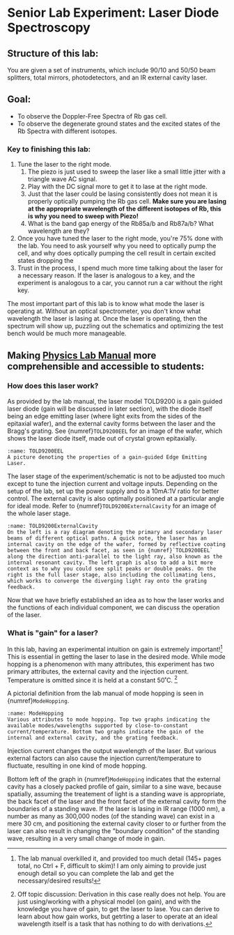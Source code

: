# Senior Lab Experiment: Laser Diode Spectroscopy

## Structure of this lab: 
You are given a set of instruments, which include 90/10 and 50/50 beam splitters, total mirrors, photodetectors, and an IR external cavity laser. 

## Goal: 
- To observe the Doppler-Free Spectra of Rb gas cell.
- To observe the degenerate ground states and the excited states of the Rb Spectra with different isotopes. 

### Key to finishing this lab:
1. Tune the laser to the right mode. 
    1. The piezo is just used to sweep the laser like a small little jitter with a triangle wave AC signal. 
    2. Play with the DC signal more to get it to lase at the right mode. 
    3. Just that the laser could be lasing consistently does not mean it is properly optically pumping the Rb gas cell. **Make sure you are lasing at the appropriate wavelength of the different isotopes of Rb, this is why you need to sweep with Piezo!** 
    4. What is the band gap energy of the Rb85a/b and Rb87a/b? What wavelength are they? 
2. Once you have tuned the laser to the right mode, you're 75% done with the lab. You need to ask yourself why you need to optically pump the cell, and why does optically pumping the cell result in certain excited states dropping the  
3. Trust in the process, I spend much more time talking about the laser for a necessary reason. If the laser is analogous to a key, and the experiment is analogous to a car, you cannot run a car without the right key. 

The most important part of this lab is to know what mode the laser is operating at. Without an optical spectrometer, you don't know what wavelength the laser is lasing at. Once the laser is operating, then the spectrum will show up, puzzling out the schematics and optimizing the test bench would be much more manageable. 

## Making [Physics Lab Manual](https://web.physics.indiana.edu/courses/p451/background_info/TeachSpin_man_Diode-Laser-Spectroscopy.pdf) more comprehensible and accessible to students:

### How does this laser work?
As provided by the lab manual, the laser model TOLD9200 is a gain guided laser diode (gain will be discussed in later section), with the diode itself being an edge emitting laser (where light exits from the sides of the epitaxial wafer), and the external cavity forms between the laser and the Bragg's grating. See {numref}`TOLD9200EEL` for an image of the wafer, which shows the laser diode itself, made out of crystal grown epitaxially. 
```{figure} ../Images/Phys128L_LDS/TOLD9200.png
:name: TOLD9200EEL
A picture denoting the properties of a gain-guided Edge Emitting Laser. 
```
The laser stage of the experiment/schematic is not to be adjusted too much except to tune the injection current and voltage inputs. Depending on the setup of the lab, set up the power supply and to a 10mA:1V ratio for better control. The external cavity is also optimally positioned at a particular angle for ideal mode. Refer to {numref}`TOLD9200ExternalCavity` for an image of the whole laser stage. 
```{figure} ../Images/Phys128L_LDS/ExternalCavity.png
:name: TOLD9200ExternalCavity
On the left is a ray diagram denoting the primary and secondary laser beams of different optical paths. A quick note, the laser has an internal cavity on the edge of the wafer, formed by reflective coating between the front and back facet, as seen in {numref}`TOLD9200EEL` along the direction anti-parallel to the light ray, also known as the internal resonant cavity. The left graph is also to add a bit more context as to why you could see split peaks or double peaks. On the right is the full laser stage, also including the collimating lens, which works to converge the diverging light ray onto the grating feedback. 
```

Now that we have briefly established an idea as to how the laser works and the functions of each individual component, we can discuss the operation of the laser. 

### What is "gain" for a laser?
In this lab, having an experimental intuition on gain is extremely important![^TMI] This is essential in getting the laser to lase in the desired mode. While mode hopping is a phenomenon with many attributes, this experiment has two primary attributes, the external cavity and the injection current. Temperature is omitted since it is held at a constant 50˚C. [^OffTopic01] 

[^TMI]: The lab manual overkilled it, and provided too much detail (145+ pages total, no Ctrl + F, difficult to skim)! I am only aiming to provide just enough detail so you can complete the lab and get the necessary/desired results! 
[^OffTopic01]: Off topic discussion: Derivation in this case really does not help. You are just using/working with a physical model (on gain), and with the knowledge you have of gain, to get the laser to lase. You can derive to learn about how gain works, but getrting a laser to operate at an ideal wavelength itself is a task that has nothing to do with derivations. 

A pictorial definition from the lab manual of mode hopping is seen in {numref}`ModeHopping`.
```{figure} ../Images/Phys128L_LDS/ModeHoppingJustification.png
:name: ModeHopping
Various attributes to mode hopping. Top two graphs indicating the available modes/wavelengths supported by close-to-constant current/temperature. Bottom two graphs indicate the gain of the internal and external cavity, and the grating feedback.
```

Injection current changes the output wavelength of the laser. But various external factors can also cause the injection current/temperature to fluctuate, resulting in one kind of mode hopping.

Bottom left of the graph in {numref}`ModeHopping` indicates that the external cavity has a closely packed profile of gain, similar to a sine wave, because spatially, assuming the treatement of light is a standing wave is appropriate, the back facet of the laser and the front facet of the external cavity form the boundaries of a standing wave. If the laser is lasing in IR range (1000 nm), a number as many as 300,000 nodes (of the standing wave) can exist in a mere 30 cm, and positioning the external cavity closer to or further from the laser can also result in changing the "boundary condition" of the standing wave, resulting in a very small change of mode in gain. 